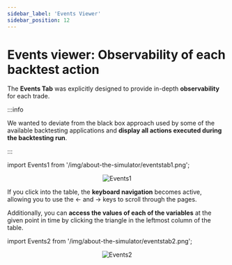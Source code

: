 ```yaml
---
sidebar_label: 'Events Viewer'
sidebar_position: 12
---
```


#  Events viewer: Observability of each backtest action

The **Events Tab** was explicitly designed to provide in-depth **observability** for each trade.

:::info

We wanted to deviate from the black box approach used by some of the available backtesting applications and **display all actions executed during the backtesting run**.

:::

import Events1 from '/img/about-the-simulator/eventstab1.png';

<center>
    <img src={Events1} alt="Events1" style={{width: 700, boxShadow: '0 4px 8px rgba(0, 0, 0, 0.1)'}} />
</center>

If you click into the table, the **keyboard navigation** becomes active, allowing you to use the ← and → keys to scroll through the pages.

Additionally, you can **access the values of each of the variables** at the given point in time by clicking the triangle in the leftmost column of the table.

import Events2 from '/img/about-the-simulator/eventstab2.png';

<center>
    <img src={Events2} alt="Events2" style={{width: 700, boxShadow: '0 4px 8px rgba(0, 0, 0, 0.1)'}} />
</center>
